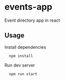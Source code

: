 # events-app

Event directory app in react

## Usage

Install dependencies
```javascript
  npm install
```

Run dev server
```javascript
  npm run start
```

